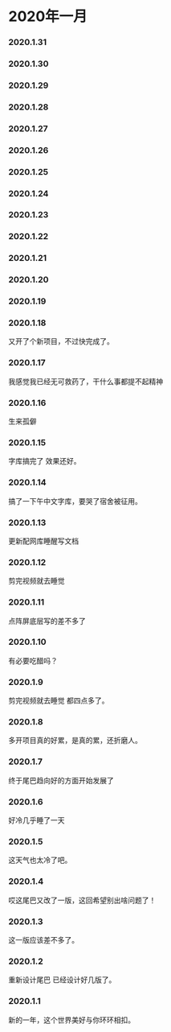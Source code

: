 # 2020年一月

### 2020.1.31
### 2020.1.30 
### 2020.1.29 
### 2020.1.28 
### 2020.1.27
### 2020.1.26 
### 2020.1.25 
### 2020.1.24 
### 2020.1.23 
### 2020.1.22 
### 2020.1.21 
### 2020.1.20 
### 2020.1.19 
### 2020.1.18
又开了个新项目，不过快完成了。
### 2020.1.17  
我感觉我已经无可救药了，干什么事都提不起精神
### 2020.1.16
生来孤僻
### 2020.1.15
字库搞完了 效果还好。
### 2020.1.14
搞了一下午中文字库，要哭了宿舍被征用。
### 2020.1.13
更新配网库睡醒写文档
### 2020.1.12
剪完视频就去睡觉
### 2020.1.11
点阵屏底层写的差不多了
### 2020.1.10
有必要吃醋吗？
### 2020.1.9
剪完视频就去睡觉 都四点多了。
### 2020.1.8
多开项目真的好累，是真的累，还折磨人。
### 2020.1.7
终于尾巴趋向好的方面开始发展了
### 2020.1.6
好冷几乎睡了一天
### 2020.1.5
这天气也太冷了吧。
### 2020.1.4
哎这尾巴又改了一版，这回希望别出啥问题了！
### 2020.1.3
这一版应该差不多了。
### 2020.1.2
重新设计尾巴 已经设计好几版了。
### 2020.1.1
新的一年，这个世界美好与你环环相扣。
